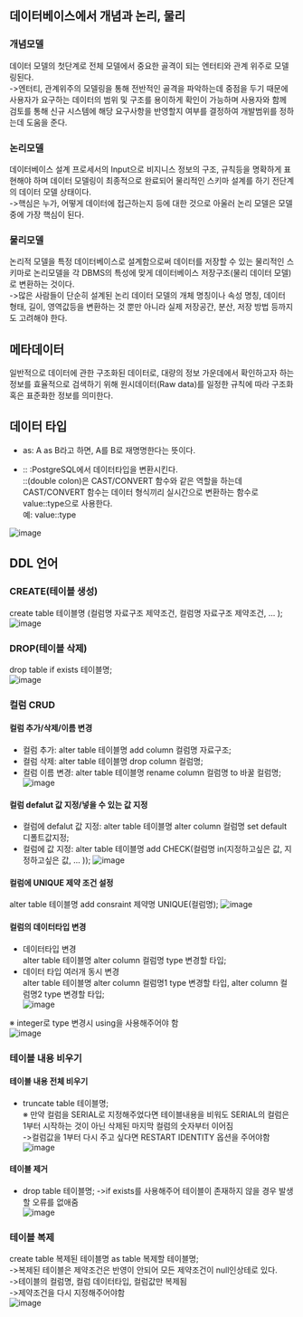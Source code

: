 ## 데이터베이스에서 개념과 논리, 물리
### 개념모델
데이터 모델의 첫단계로 전체 모델에서 중요한 골격이 되는 엔터티와 관계 위주로 모델링된다.          
->엔터티, 관계위주의 모델링을 통해 전반적인 골격을 파악하는데 중점을 두기 때문에 
사용자가 요구하는 데이터의 범위 및 구조를 용이하게 확인이 가능하며 사용자와 함께 검토를 
통해 신규 시스템에 해당 요구사항을 반영할지 여부를 결정하여 개발범위를 정하는데 도움을 준다.

### 논리모델
데이터베이스 설계 프로세서의 Input으로 비지니스 정보의 구조, 규칙등을 명확하게 표현해야 
하며 데이터 모델링이 최종적으로 완료되어 물리적인 스키마 설계를 하기 전단계의 데이터 모델 상태이다.            
->핵심은 누가, 어떻게 데이터에 접근하는지 등에 대한 것으로 아울러 논리 모델은 모델중에 가장 핵심이 된다.

### 물리모델
논리적 모델을 특정 데이터베이스로 설계함으로써 데이터를 저장할 수 있는 물리적인 스키마로 
논리모델을 각 DBMS의 특성에 맞게 데이터베이스 저장구조(물리 데이터 모델)로 변환하는 것이다.            
->많은 사람들이 단순히 설계된 논리 데이터 모델의 개체 명칭이나 속성 명칭, 데이터 형태, 
길이, 영역값등을 변환하는 것 뿐만 아니라 실제 저장공간, 분산, 저장 방법 등까지도 고려해야 한다.

## 메타데이터
일반적으로 데이터에 관한 구조화된 데이터로, 대량의 정보 가운데에서 확인하고자 하는 
정보를 효율적으로 검색하기 위해 원시데이터(Raw data)를 일정한 규칙에 따라 구조화 
혹은 표준화한 정보를 의미한다.

## 데이터 타입
- as: A as B라고 하면, A를 B로 재명명한다는 뜻이다.

- :: :PostgreSQL에서 데이터타입을 변환시킨다.        
::(double colon)은 CAST/CONVERT 함수와 같은 역할을 하는데 CAST/CONVERT 함수는 데이터 형식끼리 실시간으로 변환하는 함수로 value::type으로 사용한다.          
	예: value::type

![image](https://user-images.githubusercontent.com/122864238/223031842-5232c3d2-49c3-44bc-a1fd-8a4bc05393fe.png)


## DDL 언어
### CREATE(테이블 생성)        
create table 테이블명 (컬럼명 자료구조 제약조건, 컬럼명 자료구조 제약조건, ... );
![image](https://user-images.githubusercontent.com/122864238/223040321-fb69dd51-1bfd-4c1e-b001-dd52bb985018.png)

### DROP(테이블 삭제)        
drop table if exists 테이블명;          
![image](https://user-images.githubusercontent.com/122864238/223041036-9772f3b5-5fe0-4c4c-953b-76a3d30f48f9.png)

### 컬럼 CRUD
#### 컬럼 추가/삭제/이름 변경
- 컬럼 추가: alter table 테이블명 add column 컬럼명 자료구조;          
- 컬럼 삭제: alter table 테이블명 drop column 컬럼명;
- 컬럼 이름 변경: alter table 테이블명 rename column 컬럼명 to 바꿀 컬럼명;         
![image](https://user-images.githubusercontent.com/122864238/223043174-496524b1-54ff-4a32-a559-993cf912c320.png)


#### 컬럼 defalut 값 지정/넣을 수 있는 값 지정
- 컬럼에 defalut 값 지정: alter table 테이블명 alter column 컬럼명 set default 디폴트값지정;
- 컬럼에 값 지정: alter table 테이블명 add CHECK(컬럼명 in(지정하고싶은 값, 지정하고싶은 값, ... ));
![image](https://user-images.githubusercontent.com/122864238/223043908-225ed481-ac9f-4aa0-90e9-cebecdd75b6c.png)

#### 컬럼에 UNIQUE 제약 조건 설정            
alter table 테이블명 add consraint 제약명 UNIQUE(컬럼명);
![image](https://user-images.githubusercontent.com/122864238/223063833-5fdf4aac-d349-4ff0-b365-db4351a7efed.png)


#### 컬럼의 데이터타입 변경     
- 데이터타입 변경      
alter table 테이블명 alter column 컬럼명 type 변경할 타입;          
- 데이터 타입 여러개 동시 변경            
alter table 테이블명 alter column 컬럼명1 type 변경할 타입, alter column 컬럼명2 type 변경할 타입;          
![image](https://user-images.githubusercontent.com/122864238/223065415-63103f51-146a-457f-bd13-35908fb93f63.png)

※ integer로 type 변경시 using을 사용해주어야 함             
![image](https://user-images.githubusercontent.com/122864238/223065866-8d29ebb1-ba4a-46c2-9a23-9067ddfd6be4.png)

### 테이블 내용 비우기
#### 테이블 내용 전체 비우기            
- truncate table 테이블명;          
※ 만약 컬럼을 SERIAL로 지정해주었다면 테이블내용을 비워도 SERIAL의 컬럼은 1부터 시작하는 것이 아닌 삭제된 마지막 컬럼의 숫자부터 이어짐          
->컬럼값을 1부터 다시 주고 싶다면 RESTART IDENTITY 옵션을 주어야함          
![image](https://user-images.githubusercontent.com/122864238/223069825-06ed0d2d-e85d-4773-ab00-a2f61442891a.png)


#### 테이블 제거         
- drop table 테이블명;
->if exists를 사용해주어 테이블이 존재하지 않을 경우 발생할 오류를 없애줌        
![image](https://user-images.githubusercontent.com/122864238/223070089-db9629e7-a5fa-40ef-a2c8-7febc997204b.png)

### 테이블 복제        
create table 복제된 테이블명 as table 복제할 테이블명;          
->복제된 테이블은 제약조건은 반영이 안되어 모든 제약조건이 null인상테로 있다.        
->테이블의 컬럼명, 컬럼 데이터타입, 컬럼값만 복제됨          
->제약조건을 다시 지정해주어야함        
![image](https://user-images.githubusercontent.com/122864238/223070754-9b37b6d4-ca87-46c2-85c1-2a6c5bb47090.png)





